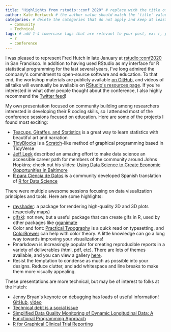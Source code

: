 ```yaml
---
title: "Highlights from rstudio::conf 2020" # replace with the title of your post, a short catchy description to entice readers
author: Kate Hertweck # the author value should match the 'title' value of your contributor file located here /gh-pages/_contributors. If you do not have a contributor file, please feel free to make one or contact one of our team members to assist you.
categories: # delete the categories that do not apply and keep at least one
  - Community
  - Technical
tags: # add 1-4 lowercase tags that are relevant to your post, ex: r, python, genomics, workflows
  - r
  - conference
---
```


I was pleased to represent Fred Hutch in late January at [rstudio::conf2020](https://blog.rstudio.com/2019/07/15/rstudio-conf-2020/) in San Francisco. In addition to having used RStudio as my interface for R statistical programming for the last several years, I've long admired the company's commitment to open-source software and education. To that end, the workshop materials are publicly available [on GitHub](https://github.com/rstudio-conf-2020), and videos of all talks will eventually be available on [RStudio's resources page](https://resources.rstudio.com). If you're interested in what other people thought about the conference, I also highly recommend the [Twitter feed](https://twitter.com/search?q=%23rstudioconf2020)!

My own presentation focused on community building among researchers interested in developing their R coding skills, so I attended most of the conference sessions focused on education. Here are some of the projects I found most exciting:
- [Teacups, Giraffes, and Statistics](https://tinystats.github.io/teacups-giraffes-and-statistics/index.html) is a great way to learn statistics with beautiful art and narration
- [TidyBlocks](http://tidyblocks.tech) is a [Scratch](https://scratch.mit.edu)-like method of graphical programming based in TidyVerse
- [Jeff Leek](http://jtleek.com/index.html) described an amazing effort to make data science an accessible career path for members of the community around Johns Hopkins; check out his slides: [Using Data Science to Create Economic Opportunities in Baltimore](https://docs.google.com/presentation/d/1ZMrlruXg5yZJPEdKVt5wyMwG89k2e8_maPuFhQwf5u0/edit#slide=id.p)
- [R para Ciencia de Datos](https://es.r4ds.hadley.nz) is a community developed Spanish translation of [R for Data Science](https://r4ds.had.co.nz)

There were multiple awesome sessions focusing on data visualization principles and tools. Here are some highlights:
- [rayshader](https://www.rayshader.com): a package for rendering high-quality 2D and 3D plots (especially maps)
- [gifski](https://cran.r-project.org/web/packages/gifski/index.html): not new, but a useful package that can create gifs in R, used by other packages like [gganimate](https://gganimate.com)
- Color and font: [Practical Typography](https://practicaltypography.com) is a quick read on typesetting, and [ColorBrewer](http://colorbrewer2.org) can help with color theory. A little knowledge can go a long way towards improving your visualizations!
- Rmarkdown is increasingly popular for creating reproducible reports in a variety of deliverables (html, pdf, etc). There are lots of themes available, and you can view a gallery [here](https://www.datadreaming.org/post/r-markdown-theme-gallery/).
- Resist the temptation to condense as much as possible into your designs. Reduce clutter, and add whitespace and line breaks to make them more visually appealing.

These presentations are more technical, but may be of interest to folks at the Hutch:
- Jenny Bryan's keynote on debugging has loads of useful information! [GitHub](https://github.com/jennybc/debugging#readme), [video](https://resources.rstudio.com/rstudio-conf-2020/object-of-type-closure-is-not-subsettable-jenny-bryan-2)
- [Technical debt is a social issue](https://techdebt.shotwell.ca/#1)
- [Simplified Data Quality Monitoring of Dynamic Longitudinal Data: A Functional Programming Approach](https://resources.rstudio.com/rstudio-conf-2020/simplified-data-quality-monitoring-of-dynamic-longitudinal-data-a-functional-programming-approach-jacqueline-gutman)
- [R for Graphical Clinical Trial Reporting](https://www.fharrell.com/talk/rstudio20/)
